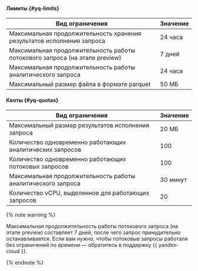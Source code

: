 #### Лимиты {#yq-limits}

Вид ограничения | Значение
--- | ---
Максимальная продолжительность хранения результатов исполнения запроса | 24 часа
Максимальная продолжительность работы потокового запроса (на этапе preview) | 7 дней
Максимальная продолжительность работы аналитического запроса | 24 часа
Максимальный размер файла в формате parquet | 50 МБ

#### Квоты {#yq-quotas}

Вид ограничения | Значение
--- | ---
Максимальный размер результатов исполнения запроса | 20 МБ
Количество одновременно работающих аналитических запросов| 100
Количество одновременно работающих потоковых запросов| 100
Максимальная продолжительность работы аналитического запроса| 30 минут
Количество vCPU, выделенное для работающих запросов| 20

{% note warning %}

Максимальная продолжительность работы потокового запроса (на этапе preview) составляет 7 дней, после чего запрос принудительно останавливается. Если вам нужно, чтобы потоковые запросы работали без ограничений по времени — обратитесь в поддержку {{  yandex-cloud }}.

{% endnote %}